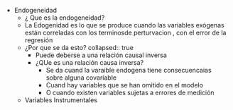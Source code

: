 - Endogeneidad
	- ¿ Que es la endogeneidad?
	- La Edogenidad es lo que se produce cuando las variables exógenas están correladas con los terminosde perturvacion , con el error de la regresión
	- ¿Por que se da esto?
	  collapsed:: true
		- Puede deberse a una relación causal inversa
		- ¿QUe es una relación causa inversa?
			- Se da cuand la varaible endogena tiene consecuencaias sobre alguna covariable
			- Cuand hay variables que se han omitido en el modelo
			- O cuando existen variables sujetas a errores de medición
	- Variables Instrumentales
